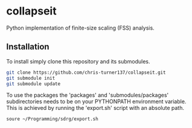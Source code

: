# collapseit
Python implementation of finite-size scaling (FSS) analysis.

## Installation

To install simply clone this repository and its submodules. 

```bash
git clone https://github.com/chris-turner137/collapseit.git
git submodule init
git submodule update
```

To use the packages the 'packages' and 'submodules/packages' subdirectories needs to be on your PYTHONPATH environment variable.
This is achieved by running the 'export.sh' script with an absolute path.

```bash
soure ~/Programming/sdrg/export.sh
```
